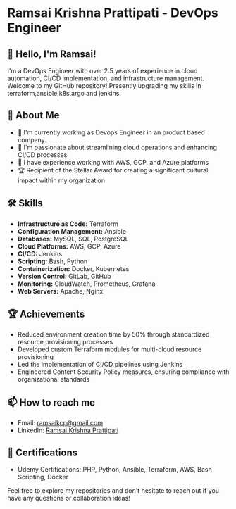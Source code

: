# Ramsai Krishna Prattipati - DevOps Engineer

## 👋 Hello, I'm Ramsai!

I'm a DevOps Engineer with over 2.5 years of experience in cloud automation, CI/CD implementation, and infrastructure management. Welcome to my GitHub repository!
Presently upgrading my skills in terraform,ansible,k8s,argo and jenkins.

## 🚀 About Me

- 🔭 I'm currently working as Devops Engineer in an product based company.
- 🌱 I'm passionate about streamlining cloud operations and enhancing CI/CD processes
- 💼 I have experience working with AWS, GCP, and Azure platforms
- 🏆 Recipient of the Stellar Award for creating a significant cultural impact within my organization

## 🛠️ Skills

- **Infrastructure as Code:** Terraform
- **Configuration Management:** Ansible
- **Databases:** MySQL, SQL, PostgreSQL
- **Cloud Platforms:** AWS, GCP, Azure
- **CI/CD:** Jenkins
- **Scripting:** Bash, Python
- **Containerization:** Docker, Kubernetes
- **Version Control:** GitLab, GitHub
- **Monitoring:** CloudWatch, Prometheus, Grafana
- **Web Servers:** Apache, Nginx

## 🏆 Achievements

- Reduced environment creation time by 50% through standardized resource provisioning processes
- Developed custom Terraform modules for multi-cloud resource provisioning
- Led the implementation of CI/CD pipelines using Jenkins
- Engineered Content Security Policy measures, ensuring compliance with organizational standards


## 📫 How to reach me

- Email: ramsaikcp@gmail.com
- LinkedIn: [Ramsai Krishna Prattipati](https://www.linkedin.com/in/ramsai-krishna-prattipati-50322218b)

## 📜 Certifications

- Udemy Certifications: PHP, Python, Ansible, Terraform, AWS, Bash Scripting, Docker

Feel free to explore my repositories and don't hesitate to reach out if you have any questions or collaboration ideas!
